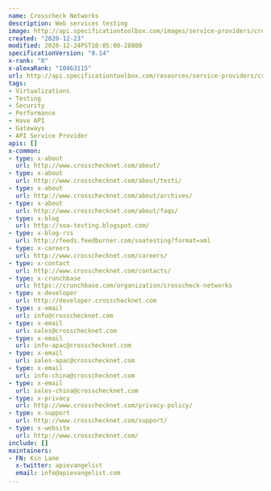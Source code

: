 ```yaml
---
name: Crosscheck Networks
description: Web services testing
image: http://api.specificationtoolbox.com/images/service-providers/crosscheck-networks.jpg
created: "2020-12-23"
modified: 2020-12-24PST10:05:00-28800
specificationVersion: "0.14"
x-rank: "8"
x-alexaRank: "10463115"
url: http://api.specificationtoolbox.com/resources/service-providers/crosscheck-networks/
tags:
- Virtualizations
- Testing
- Security
- Performance
- Have API
- Gateways
- API Service Provider
apis: []
x-common:
- type: x-about
  url: http://www.crosschecknet.com/about/
- type: x-about
  url: http://www.crosschecknet.com/about/testi/
- type: x-about
  url: http://www.crosschecknet.com/about/archives/
- type: x-about
  url: http://www.crosschecknet.com/about/faqs/
- type: x-blog
  url: http://soa-testing.blogspot.com/
- type: x-blog-rss
  url: http://feeds.feedburner.com/soatesting?format=xml
- type: x-careers
  url: http://www.crosschecknet.com/careers/
- type: x-contact
  url: http://www.crosschecknet.com/contacts/
- type: x-crunchbase
  url: https://crunchbase.com/organization/crosscheck-networks
- type: x-developer
  url: http://developer.crosschecknet.com
- type: x-email
  url: info@crosschecknet.com
- type: x-email
  url: sales@crosschecknet.com
- type: x-email
  url: info-apac@crosschecknet.com
- type: x-email
  url: sales-apac@crosschecknet.com
- type: x-email
  url: info-china@crosschecknet.com
- type: x-email
  url: sales-china@crosschecknet.com
- type: x-privacy
  url: http://www.crosschecknet.com/privacy-policy/
- type: x-support
  url: http://www.crosschecknet.com/support/
- type: x-website
  url: http://www.crosschecknet.com/
include: []
maintainers:
- FN: Kin Lane
  x-twitter: apievangelist
  email: info@apievangelist.com
...
```

